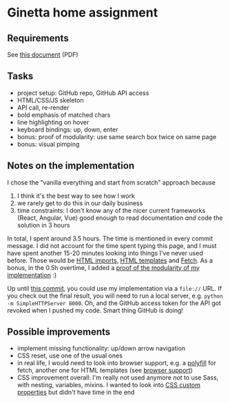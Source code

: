 # Ginetta home assignment

## Requirements

See [this document](requirements.pdf) (PDF)

## Tasks

- project setup: GitHub repo, GitHub API access
- HTML/CSS/JS skeleton
- API call, re-render
- bold emphasis of matched chars
- line highlighting on hover
- keyboard bindings: up, down, enter
- bonus: proof of modularity: use same search box twice on same page
- bonus: visual pimping

## Notes on the implementation

I chose the "vanilla everything and start from scratch" approach because
1) I think it's the best way to see how I work
2) we rarely get to do this in our daily business
3) time constraints: I don't know any of the nicer current frameworks (React, Angular, Vue) good enough to read documentation _and_ code the solution in 3 hours

In total, I spent around 3.5 hours. The time is mentioned in every commit message. I did not account for the time spent typing this page, and I must have spent another 15-20 minutes looking into things I've never used before. Those would be [HTML imports](https://www.html5rocks.com/en/tutorials/webcomponents/imports/), [HTML templates](https://www.html5rocks.com/en/tutorials/webcomponents/template/) and [Fetch](https://developer.mozilla.org/en-US/docs/Web/API/Fetch_API). As a bonus, in the 0.5h overtime, I added a [proof of the modularity of my implementation](https://github.com/manofewords/searchbox/commit/757270c3594aafabc619c26d6d35f8af90f6597f) :) 

Up until [this commit](https://github.com/manofewords/searchbox/commit/251037c1d394b686d0f18fe87f21c523f968146b), you could use my implementation via a `file://` URL. If you check out the final result, you will need to run a local server, e.g. `python -m SimpleHTTPServer 8000`. Oh, and the GitHub access token for the API got revoked when I pushed my code. Smart thing GitHub is doing!

## Possible improvements

- implement missing functionality: up/down arrow navigation
- CSS reset, use one of the usual ones
- in real life, I would need to look into browser support, e.g. a [polyfill](https://github.com/github/fetch) for fetch, another one for HTML templates (see [browser support](http://caniuse.com/#feat=template))
- CSS improvement overall: I'm really not used anymore _not_ to use Sass, with nesting, variables, mixins. I wanted to look into [CSS custom properties](https://www.smashingmagazine.com/2017/04/start-using-css-custom-properties/) but didn't have time in the end
